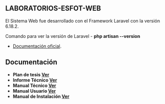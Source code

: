 ## LABORATORIOS-ESFOT-WEB

El Sistema Web fue desarrollado con el Framework Laravel con la versión 6.18.2.

Comando para ver la versión de Laravel - **php artisan --version**
- [Documentación oficial](https://laravel.com/docs/6.x).


## Documentación

- **Plan de tesis [Ver](https://github.com/Jorge710/LABORATORIOS-ESFOT-WEB/blob/documentosTecnicos/Plan-Tesis.pdf)**
- **Informe Técnico [Ver](https://github.com/Jorge710/LABORATORIOS-ESFOT-WEB/blob/documentosTecnicos/Informe-T%C3%A9cnico.pdf)**
- **Manual Técnico [Ver](https://github.com/Jorge710/LABORATORIOS-ESFOT-WEB/blob/documentosTecnicos/Manual-T%C3%A9cnico.pdf)**
- **Manual Usuario [Ver](https://youtu.be/ZJ-6uwrnsAw)**
- **Manual de Instalación [Ver](https://github.com/Jorge710/LABORATORIOS-ESFOT-WEB/blob/documentosTecnicos/Manual-Instalaci%C3%B3n.pdf)**

